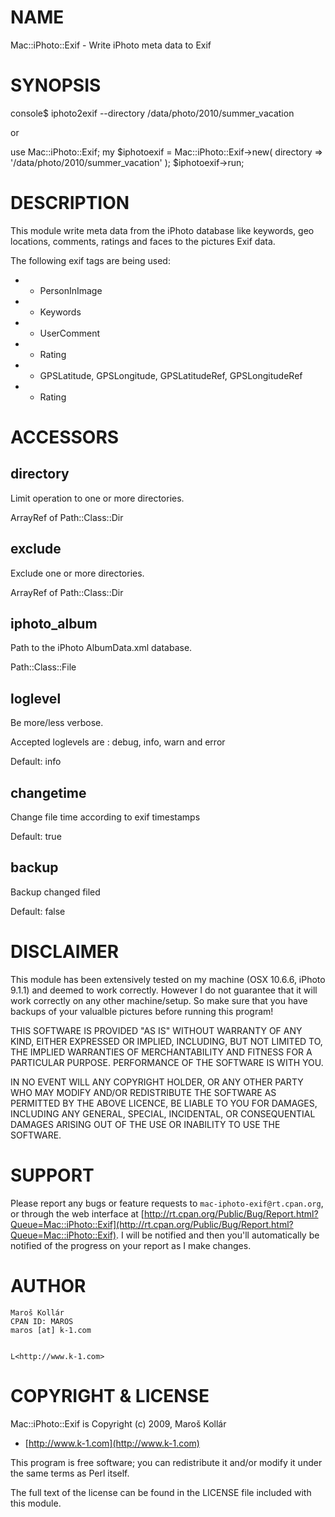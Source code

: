 # NAME 

Mac::iPhoto::Exif - Write iPhoto meta data to Exif

# SYNOPSIS

 console$ iphoto2exif --directory /data/photo/2010/summer_vacation

or

 use Mac::iPhoto::Exif;
 my $iphotoexif = Mac::iPhoto::Exif->new(
    directory   => '/data/photo/2010/summer_vacation'
 );
 $iphotoexif->run;

# DESCRIPTION

This module write meta data from the iPhoto database like keywords, 
geo locations, comments, ratings and faces to the pictures Exif data.

The following exif tags are being used:

- * PersonInImage

- * Keywords

- * UserComment

- * Rating

- * GPSLatitude, GPSLongitude, GPSLatitudeRef, GPSLongitudeRef

- * Rating

# ACCESSORS

## directory

Limit operation to one or more directories. 

ArrayRef of Path::Class::Dir

## exclude

Exclude one or more directories.

ArrayRef of Path::Class::Dir

## iphoto_album

Path to the iPhoto AlbumData.xml database.

Path::Class::File

## loglevel

Be more/less verbose. 

Accepted loglevels are : debug, info, warn and error

Default: info

## changetime

Change file time according to exif timestamps

Default: true

## backup

Backup changed filed

Default: false

# DISCLAIMER

This module has been extensively tested on my machine (OSX 10.6.6,
iPhoto 9.1.1) and deemed to work correctly. However I do not guarantee that
it will work correctly on any other machine/setup. So make sure that you have
backups of your valualble pictures before running this program!

THIS SOFTWARE IS PROVIDED "AS IS" WITHOUT WARRANTY OF ANY KIND, EITHER
EXPRESSED OR IMPLIED, INCLUDING, BUT NOT LIMITED TO, THE IMPLIED WARRANTIES
OF MERCHANTABILITY AND FITNESS FOR A PARTICULAR PURPOSE. PERFORMANCE OF THE
SOFTWARE IS WITH YOU.

IN NO EVENT WILL ANY COPYRIGHT HOLDER, OR ANY OTHER PARTY WHO MAY MODIFY
AND/OR REDISTRIBUTE THE SOFTWARE AS PERMITTED BY THE ABOVE LICENCE, BE LIABLE
TO YOU FOR DAMAGES, INCLUDING ANY GENERAL, SPECIAL, INCIDENTAL, OR
CONSEQUENTIAL DAMAGES ARISING OUT OF THE USE OR INABILITY TO USE THE SOFTWARE.

# SUPPORT

Please report any bugs or feature requests to 
`mac-iphoto-exif@rt.cpan.org`, or through the web interface at
[http://rt.cpan.org/Public/Bug/Report.html?Queue=Mac::iPhoto::Exif](http://rt.cpan.org/Public/Bug/Report.html?Queue=Mac::iPhoto::Exif).
I will be notified and then you'll automatically be notified of the progress 
on your report as I make changes.

# AUTHOR

    Maroš Kollár
    CPAN ID: MAROS
    maros [at] k-1.com
    

    L<http://www.k-1.com>

# COPYRIGHT & LICENSE

Mac::iPhoto::Exif is Copyright (c) 2009, Maroš Kollár 
- [http://www.k-1.com](http://www.k-1.com)

This program is free software; you can redistribute it and/or modify it under 
the same terms as Perl itself.

The full text of the license can be found in the
LICENSE file included with this module.